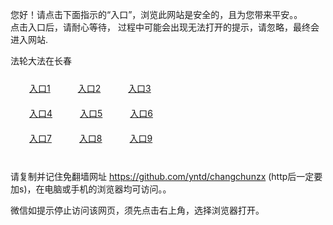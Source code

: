 您好！请点击下面指示的“入口”，浏览此网站是安全的，且为您带来平安。。 <br/>
点击入口后，请耐心等待， 过程中可能会出现无法打开的提示，请忽略，最终会进入网站. </br>

法轮大法在长春<br/>
<div style="padding:10px"><a style="margin:20px" target="_blank" href="https://d1k9fh1l8n7667.cloudfront.net/2Qpsp?dqvatgq" id="ccLink1" rel="nofollow">入口1</a> <a target="_blank" style="margin:20px" href="https://d3krmw5glhp4r1.cloudfront.net/2Qpsp?wvggha" id="ccLink2" rel="nofollow">入口2</a> <a style="margin:20px" target="_blank" href="https://d2e1ierx6jj8ee.cloudfront.net/2Qpsp?rotrrp" id="ccLink3" rel="nofollow">入口3</a></div>

<div style="padding:10px" ><a style="margin:20px" target="_blank" href="https://d1k9fh1l8n7667.cloudfront.net/2Qpsp?dqvatgq" id="ccLink4" rel="nofollow">入口4</a> <a style="margin:20px" href="https://d3krmw5glhp4r1.cloudfront.net/2Qpsp?wvggha" target="_blank" id="ccLink5" rel="nofollow">入口5</a> <a style="margin:20px" href="https://d2e1ierx6jj8ee.cloudfront.net/2Qpsp?rotrrp" target="_blank" id="ccLink6" rel="nofollow">入口6</a></div>

<div style="padding:10px"><a style="margin:20px" target="_blank" href="https://d1k9fh1l8n7667.cloudfront.net/2Qpsp?dqvatgq" id="ccLink7" rel="nofollow">入口7</a> <a style="margin:20px" href="https://d3krmw5glhp4r1.cloudfront.net/2Qpsp?wvggha" target="_blank" id="ccLink8" rel="nofollow">入口8</a> <a style="margin:20px" target="_blank" href="https://d2e1ierx6jj8ee.cloudfront.net/2Qpsp?rotrrp" id="ccLink9" rel="nofollow">入口9</a></div>

<br/>



请复制并记住免翻墙网址 https://github.com/yntd/changchunzx (http后一定要加s)，在电脑或手机的浏览器均可访问。。<br/>

微信如提示停止访问该网页，须先点击右上角，选择浏览器打开。
